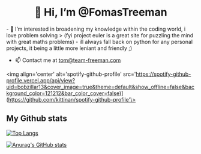 <h1 align='center' > 👋 Hi, I’m @FomasTreeman </h1>
- 👀 I’m interested in broadening my knowledge within the coding world, i love problem solving 
> (fyi project euler is a great site for puzzling the mind with great maths problems)
- ill always fall back on python for any personal projects, it being a little more leniant and friendly ;) 

- 📫 Contact me at tom@team-freeman.com 

<img align='center' alt='spotify-github-profile' src='https://spotify-github-profile.vercel.app/api/view?uid=bobzillar13&cover_image=true&theme=default&show_offline=false&background_color=121212&bar_color_cover=false)](https://github.com/kittinan/spotify-github-profile'\>
  
## My Github stats

[![Top Langs](https://github-readme-stats.vercel.app/api/top-langs/?username=malcolmwilson8&theme=dark)](https://github.com/malcolmwilson8/github-readme-stats)

[![Anurag's GitHub stats](https://github-readme-stats.vercel.app/api?username=malcolmwilson8&theme=dark)](https://github.com/malcolmwilson8/github-readme-stats)
